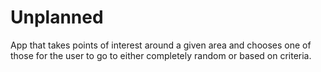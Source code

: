 # Unplanned
App that takes points of interest around a given area and chooses one of those for the user to go to either completely random or based on criteria.
